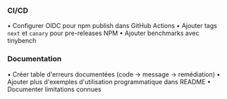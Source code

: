 ### CI/CD
• Configurer OIDC pour npm publish dans GitHub Actions
• Ajouter tags `next` et `canary` pour pre-releases NPM
• Ajouter benchmarks avec tinybench

### Documentation
• Créer table d'erreurs documentées (code → message → remédiation)
• Ajouter plus d'exemples d'utilisation programmatique dans README
• Documenter limitations connues